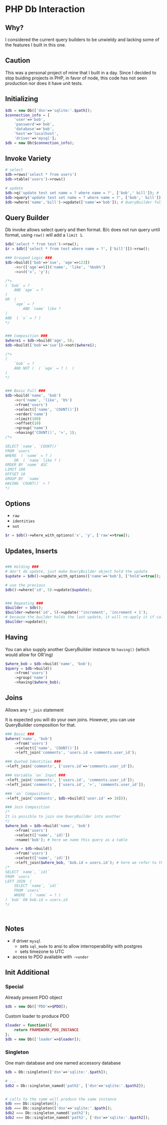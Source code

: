 # PHP Db Interaction

## Why?
I considered the current query builders to be unwieldy and lacking some of the features I built in this one.

## Caution
This was a personal project of mine that I built in a day.  Since I decided to stop buiding projects in PHP, in favor of node, this code has not seen production nor does it have unit tests.



## Initializing
```php
$db = new Db(['dsn'=>'sqlite:'.$path]);
$connection_info = [
	'user'=>'bob',
	'password'=>'bob',
	'database'=>'bob',
	'host'=>'localhost',
	'driver'=>'mysql'];
$db = new Db($connection_info);
```

## Invoke Variety

```php
# select
$db->rows('select * from users')
$db->table('users')->rows()

# update
$db->q('update test set name = ? where name = ?', ['bob',' bill']); #  > Result
$db->query('update test set name = ? where name = ?', ['bob',' bill']); # > PDO Result
$db->where('name','bill')->update(['name'=>'bob']); # QueryBuilder fallback
```



## Query Builder


Db invoke allows select query and then format.  B/c does not run query until format, using `row()` will add a `limit 1`.
```php
$db('select * from test')->row();
$r = $db(['select * from test where name = ?', ['bill']])->row();

```


```php
### Grouped Logic ###
$db->build(['bob'=>'sue', 'age'=>123])
	->or(['age'=>5])('name', 'like', '%bob%')
	->and('x', 'y');

/*>
( `bob` = ?
	AND `age` = ?
)
OR  (
	`age` = ?
		AND `name` like ?
)
AND  ( `x` = ? )
*/


### Composition ###
$where1 = $db->build('age', 5);
$db->build(['bob'=>'sue'])->not($where1);

/*>
(
	`bob` = ?
 	AND NOT (  ( `age` = ? )  )
)
*/


### Basic Full ###
$db->build('name', 'bob')
	->or('name', 'like', 'b%')
	->from('users')
	->select(['name', 'COUNT()'])
	->order('name')
	->limit(100)
	->offset(10)
	->group('name')
	->having('COUNT()', '>', 1);
/*>

SELECT `name`, `COUNT()`
FROM `users`
WHERE  ( `name` = ? )
	OR  ( `name` like ? )
ORDER BY `name` ASC
LIMIT 100
OFFSET 10
GROUP BY  `name`
HAVING `COUNT()` > ?
*/


```



## Options
-	`raw`
-	`identities`
-	`not`

```php
$r = $db()->where_with_options('x', 'y', ['raw'=>true]);
```




## Updates, Inserts
```php

### Holding ###
# don't do update, just make QueryBuilder object hold the update
$update = $db()->update_with_options(['name'=>'bob'], ['hold'=>true]);

# use the previous
$db()->where('id', 5)->update($update);


### Repeating ###
$builder = $db();
$builder->where('id', 5)->update('"increment', 'increment + 1');
# because the builder holds the last update, it will re-apply it if called again
$builder->update();

```

## Having
You can also supply another QueryBuilder instance to `having()` (which would allow for OR'ing)

```php
$where_bob = $db->build('name', 'bob');
$query = $db->build()
	->from('users')
	->group('name')
	->having($where_bob);

```


## Joins

Allows any `*_join` statement

It is expected you will do your own joins.  However, you can use QueryBuilder composition for that.
```php
### Basic ###
$where('name', 'bob')
	->from('users')
	->select(['name', 'COUNT()'])
	->left_join('comments', 'users.id = comments.user_id');

### Quoted Identities ###
->left_join('comments', ['users.id'=>'comments.user_id']);

### Variable `on` Input ###
->left_join('comments', ['users.id', 'comments.user_id']);
->left_join('comments', ['users.id', '>', 'comments.user_id']);

### `on` Composition
->left_join('comments', $db->build(['user.id' => 10]));

### Join Composition
/*
It is possible to join one QueryBuilder into another
*/
$where_bob = $db->build('name', 'bob')
	->from('users')
	->select(['name', 'id)'])
	->name('bob'); # here we name this query as a table

$where = $db->build()
	->from('users')
	->select(['name', 'id)'])
	->left_join($where_bob, 'bob.id = users.id'); # here we refer to the name we gave it
/*
SELECT `name`, `id)`
FROM `users`
LEFT JOIN  (
	SELECT `name`, `id)`
	FROM `users`
	WHERE  ( `name` = ? )  
) `bob` ON bob.id = users.id
*/




```



## Notes
-	if driver `mysql`
	-	sets `sql_mode` to ansi to allow interroperability with postgres
	-	sets timezone to UTC
-	access to PDO available with `->under`



## Init Additional
### Special

Already present PDO object
```php
$db = new Db(['PDO'=>$PDO]);
```

Custom loader to produce PDO
```php
$loader = function(){
	return FRAMEWORK_PDO_INSTANCE
};
$db = new Db(['loader'=>$loader]);
```


### Singleton
One main database and one named accessory database

```php
$db = Db::singleton(['dsn'=>'sqlite:'.$path]);

# ...
$db2 = Db::singleton_named('path2', ['dsn'=>'sqlite:'.$path2]);


# calls to the same will produce the same instance
$db === Db::singleton();
$db === Db::singleton(['dsn'=>'sqlite:'.$path]);
$db2 === Db::singleton_named('path2');
$db2 === Db::singleton_named('path2', ['dsn'=>'sqlite:'.$path2]);
```

